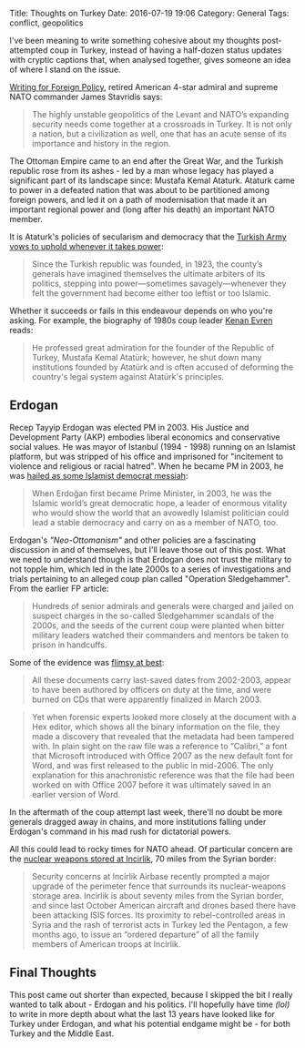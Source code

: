 Title: Thoughts on Turkey
Date: 2016-07-19 19:06
Category: General
Tags: conflict, geopolitics

I've been meaning to write something cohesive about my thoughts 
post-attempted coup in Turkey, instead of having a half-dozen 
status updates with cryptic captions that, when analysed together,
gives someone an idea of where I stand on the issue.

[Writing for Foreign Policy](https://foreignpolicy.com/2016/07/18/turkey-and-nato-what-comes-next-is-messy-coup-erdogan-incirlik-air-base-nuclear-weapons/), 
retired American 4-star admiral and supreme NATO commander James 
Stavridis says:

> The highly unstable geopolitics of the Levant and NATO’s 
expanding security needs come together at a crossroads in Turkey. 
It is not only a nation, but a civilization as well, one that has 
an acute sense of its importance and history in the region.

The Ottoman Empire came to an end after the Great War, and the 
Turkish republic rose from its ashes - led by a man whose legacy 
has played a significant part of its landscape since: Mustafa Kemal 
Ataturk. Ataturk came to power in a defeated nation that was about 
to be partitioned among foreign powers, and led it on a path of 
modernisation that made it an important regional power and 
(long after his death) an important NATO member.

It is Ataturk's policies of secularism and democracy that the 
[Turkish Army vows to uphold whenever it takes power](http://www.newyorker.com/news/news-desk/the-purge-begins-in-turkey):

> Since the Turkish republic was founded, in 1923, the county’s 
generals have imagined themselves the ultimate arbiters of its 
politics, stepping into power—sometimes savagely—whenever they 
felt the government had become either too leftist or too Islamic.

Whether it succeeds or fails in this endeavour depends on who you're 
asking. For example, the biography of 1980s coup leader 
[Kenan Evren](https://en.wikipedia.org/wiki/Kenan_Evren) reads:

> He professed great admiration for the founder of the Republic of 
Turkey, Mustafa Kemal Atatürk; however, he shut down many institutions 
founded by Atatürk and is often accused of deforming the country's 
legal system against Atatürk's principles.

Erdogan
-------

Recep Tayyip Erdogan was elected PM in 2003. His Justice and 
Development Party (AKP) embodies liberal economics and conservative 
social values. He was mayor of Istanbul (1994 - 1998) running on an 
Islamist platform, but was stripped of his office and imprisoned for 
"incitement to violence and religious or racial hatred". When he became 
PM in 2003, he was [hailed as some Islamist democrat messiah](http://www.newyorker.com/news/news-desk/the-purge-begins-in-turkey):

> When Erdoğan first became Prime Minister, in 2003, he was the Islamic world’s
great democratic hope, a leader of enormous vitality who would show the world
that an avowedly Islamist politician could lead a stable democracy and carry on
as a member of NATO, too.

Erdogan's *"Neo-Ottomanism"* and other policies are a fascinating discussion 
in and of themselves, but I'll leave those out of this post. What we need 
to understand though is that Erdogan does not trust the military to not 
topple him, which led in the late 2000s to a series of investigations and
trials pertaining to an alleged coup plan called "Operation Sledgehammer". 
From the earlier FP article:

> Hundreds of senior admirals and generals were charged and jailed on suspect
charges in the so-called Sledgehammer scandals of the 2000s, and the seeds of
the current coup were planted when bitter military leaders watched their
commanders and mentors be taken to prison in handcuffs.

Some of the evidence was [flimsy at best](http://rodrik.typepad.com/dani_rodriks_weblog/2012/10/did-microsoft-steal-its-fonts-from-the-turkish-army.html):

> All these documents carry last-saved dates from 2002-2003, appear to have 
been authored by officers on duty at the time, and were burned on CDs that 
were apparently finalized in March 2003.

> Yet when forensic experts looked more closely at the document with a Hex 
editor, which shows all the binary information on the file, they made a 
discovery that revealed that the metadata had been tampered with.  In plain 
sight on the raw file was a reference to “Calibri,” a font that Microsoft 
introduced with Office 2007 as the new default font for Word, and was first 
released to the public in mid-2006.  The only explanation for this anachronistic 
reference was that the file had been worked on with Office 2007 before it was 
ultimately saved in an earlier version of Word.

In the aftermath of the coup attempt last week, there'll no doubt be more 
generals dragged away in chains, and more institutions falling under Erdogan's 
command in his mad rush for dictatorial powers.

All this could lead to rocky times for NATO ahead. Of particular concern are 
the [nuclear weapons stored at Incirlik](http://www.newyorker.com/news/news-desk/the-h-bombs-in-turkey), 
70 miles from the Syrian border:

> Security concerns at Incirlik Airbase recently prompted a major upgrade of 
the perimeter fence that surrounds its nuclear-weapons storage area. Incirlik 
is about seventy miles from the Syrian border, and since last October American
aircraft and drones based there have been attacking ISIS forces. Its proximity
to rebel-controlled areas in Syria and the rash of terrorist acts in Turkey led
the Pentagon, a few months ago, to issue an “ordered departure” of all the
family members of American troops at Incirlik.

Final Thoughts
--------------

This post came out shorter than expected, because I skipped the bit I really 
wanted to talk about - Erdogan and his politics. I'll hopefully have time 
*(lol)* to write in more depth about what the last 13 years have looked like 
for Turkey under Erdogan, and what his potential endgame might be - for both 
Turkey and the Middle East.
